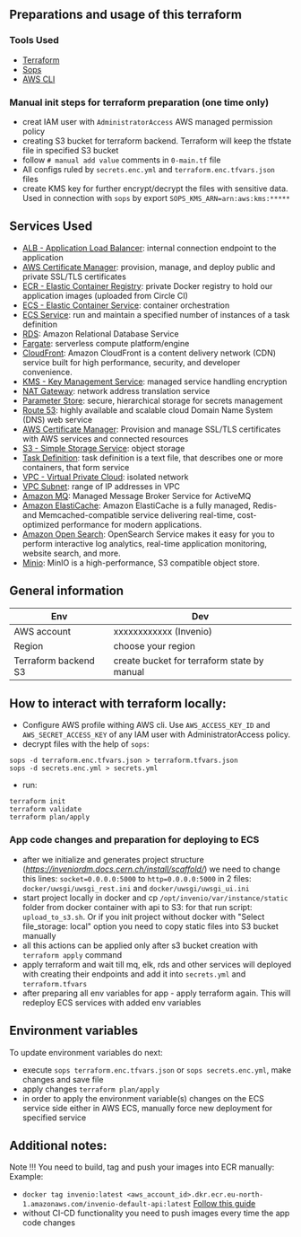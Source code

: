 ## Preparations and usage of this terraform

### Tools Used

* [Terraform](https://www.terraform.io/)
* [Sops](https://github.com/mozilla/sops)
* [AWS CLI](https://aws.amazon.com/cli/)

### Manual init steps for terraform preparation (one time only)
- creat IAM user with `AdministratorAccess` AWS managed permission policy
- creating S3 bucket for terraform backend. Terraform will keep the tfstate file in specified S3 bucket
- follow `# manual add value` comments in `0-main.tf` file
- All configs ruled by `secrets.enc.yml` and `terraform.enc.tfvars.json` files
- create KMS key for further encrypt/decrypt the files with sensitive data. Used in connection with `sops` by export `SOPS_KMS_ARN=arn:aws:kms:*****`

## Services Used

* [ALB - Application Load Balancer](https://aws.amazon.com/elasticloadbalancing/application-load-balancer/): internal connection endpoint to the application
* [AWS Certificate Manager](https://aws.amazon.com/certificate-manager/): provision, manage, and deploy public and private SSL/TLS certificates
* [ECR - Elastic Container Registry](https://aws.amazon.com/ecr/): private Docker registry to hold our application images (uploaded from Circle CI)
* [ECS - Elastic Container Service](https://aws.amazon.com/ecs/): container orchestration
* [ECS Service](https://docs.aws.amazon.com/AmazonECS/latest/developerguide/ecs_services.html): run and maintain a specified number of instances of a task definition
* [RDS](https://aws.amazon.com/rds/): Amazon Relational Database Service
* [Fargate](https://aws.amazon.com/fargate/): serverless compute platform/engine
* [CloudFront](https://aws.amazon.com/cloudfront/): Amazon CloudFront is a content delivery network (CDN) service built for high performance, security, and developer convenience.
* [KMS - Key Management Service](https://aws.amazon.com/kms/): managed service handling encryption
* [NAT Gateway](https://docs.aws.amazon.com/vpc/latest/userguide/vpc-nat-gateway.html): network address translation service
* [Parameter Store](https://docs.aws.amazon.com/systems-manager/latest/userguide/systems-manager-parameter-store.html): secure, hierarchical storage for secrets management
* [Route 53](https://aws.amazon.com/route53/): highly available and scalable cloud Domain Name System (DNS) web service
* [AWS Certificate Manager](https://aws.amazon.com/certificate-manager/): Provision and manage SSL/TLS certificates with AWS services and connected resources
* [S3 - Simple Storage Service](https://aws.amazon.com/s3/): object storage
* [Task Definition](https://docs.aws.amazon.com/AmazonECS/latest/developerguide/task_definitions.html): task definition is a text file, that describes one or more containers, that form service
* [VPC - Virtual Private Cloud](https://aws.amazon.com/vpc/): isolated network
* [VPC Subnet](https://docs.aws.amazon.com/vpc/latest/userguide/configure-subnets.html): range of IP addresses in VPC
* [Amazon MQ](https://aws.amazon.com/de/amazon-mq/): Managed Message Broker Service for ActiveMQ
* [Amazon ElastiCache](https://aws.amazon.com/elasticache/?nc1=h_ls): Amazon ElastiCache is a fully managed, Redis- and Memcached-compatible service delivering real-time, cost-optimized performance for modern applications.
* [Amazon Open Search](https://aws.amazon.com/opensearch-service/): OpenSearch Service makes it easy for you to perform interactive log analytics, real-time application monitoring, website search, and more.
* [Minio](https://min.io/): MinIO is a high-performance, S3 compatible object store.

## General information
| Env                  | Dev                                                  |
|----------------------|------------------------------------------------------|
| AWS account          | xxxxxxxxxxxx (Invenio)                               |
| Region               | choose your region                                   |
| Terraform backend S3 | create bucket for terraform state by manual          |

## How to interact with terraform locally:
- Configure AWS profile withing AWS cli. Use `AWS_ACCESS_KEY_ID` and `AWS_SECRET_ACCESS_KEY` of any IAM user with AdministratorAccess policy.
- decrypt files with the help of `sops`:
```
sops -d terraform.enc.tfvars.json > terraform.tfvars.json
sops -d secrets.enc.yml > secrets.yml
```
- run:
```
terraform init
terraform validate
terraform plan/apply
```
### App code changes and preparation for deploying to ECS
- after we initialize and generates project structure (_https://inveniordm.docs.cern.ch/install/scaffold/_) we need to change this lines:
  `socket=0.0.0.0:5000` to `http=0.0.0.0:5000`
  in 2 files: `docker/uwsgi/uwsgi_rest.ini` and `docker/uwsgi/uwsgi_ui.ini`
- start project locally in docker and cp `/opt/invenio/var/instance/static` folder from docker container with api to S3:
  for that run script: `upload_to_s3.sh`. Or if you init project without docker with "Select file_storage: local" option you need to copy static files into S3 bucket manually
- all this actions can be applied only after s3 bucket creation with `terraform apply` command
- apply terraform and wait till mq, elk, rds and other services will deployed with creating their endpoints and add it into `secrets.yml` and `terraform.tfvars`
- after preparing all env variables for app - apply terraform again. This will redeploy ECS services with added env variables

## Environment variables
To update environment variables do next:
- execute `sops terraform.enc.tfvars.json` or `sops secrets.enc.yml`, make changes and save file
- apply changes `terraform plan/apply`
- in order to apply the environment variable(s) changes on the ECS service side either in AWS ECS, manually force new deployment for specified service

## Additional notes:
Note !!! You need to build, tag and push your images into ECR manually:
Example:
- `docker tag invenio:latest <aws_account_id>.dkr.ecr.eu-north-1.amazonaws.com/invenio-default-api:latest`
[Follow this guide](https://docs.aws.amazon.com/AmazonECR/latest/userguide/docker-push-ecr-image.html)
- without CI-CD functionality you need to push images every time the app code changes

